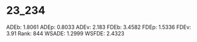 # 23_234

ADEb: 1.8061
ADEp: 0.8033
ADEv: 2.183
FDEb: 3.4582
FDEp: 1.5336
FDEv: 3.91
Rank: 844
WSADE: 1.2999
WSFDE: 2.4323